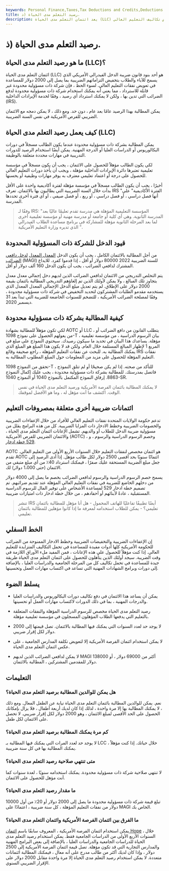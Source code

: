 ```yaml
---
keywords: Personal Finance,Taxes,Tax Deductions and Credits,Deductions and Credits
title: رصيد التعلم مدى الحياة (ذ.
description: يعد ائتمان التعلم مدى الحياة (LLC) أحد بنود قانون الضرائب الأمريكي الذي يسمح لدافعي الضرائب بتخفيض ضرائبهم لتعويض تكاليف التعليم العالي.
---
```


# رصيد التعلم مدى الحياة (ذ.
## ما هو رصيد التعلم مدى الحياة (LLC)؟

ائتمان التعلم مدى الحياة (LLC) هو أحد بنود قانون ضريبة الدخل الفيدرالي الأمريكي الذي يسمح للآباء والطلاب بتخفيض التزاماتهم الضريبية بما يصل إلى 2000 دولار للمساعدة في تعويض نفقات التعليم العالي. لسوء الحظ ، فإن شركة ذات مسؤولية محدودة غير قابلة للاسترداد ، مما يعني أنه يمكنك استخدام شركة ذات مسؤولية محدودة لدفع الضرائب التي تدين بها ، ولكن لا يمكنك استرداد أي رصيد ، وفقًا لخدمة الإيرادات الداخلية (IRS).

يمكن المطالبة بهذا الرصيد عامًا بعد عام ، دون حد. ومع ذلك ، لا يمكن دمجه مع الائتمان الضريبي للفرص الأمريكية في نفس السنة الضريبية.

## كيف يعمل رصيد التعلم مدى الحياة (LLC)

يمكن المطالبة بشركة ذات مسؤولية محدودة عندما يكون الطالب مسجلاً في دورات البكالوريوس أو الدراسات العليا أو الدرجة المهنية. يمكن أيضًا استخدام الرصيد للدورات التدريبية في مهارات محددة متعلقة بالوظيفة.

لكي يكون الطالب مؤهلاً للحصول على الائتمان ، يجب أن يكون مسجلاً في مؤسسة تعليمية تعتبرها دائرة الإيرادات الداخلية مؤهلة ، ويجب أن يأخذ دورات التعليم العالي للحصول على درجة أو اعتماد تعليمي معترف به يوفر مهارات وظيفية أو يحسنها.

أخيرًا ، يجب أن يكون الطالب مسجلاً في مؤسسة مؤهلة لفترة أكاديمية واحدة على الأقل بدأت خلال السنة الضريبية التي يطالبون بها بالائتمان. تعرف IRS "الفترة الأكاديمية" على أنها فصل دراسي ، أو فصل دراسي ، أو ربع ، أو فصل صيفي ، أو أي فترة أخرى تحددها المدرسة.

> وفقًا لـ IRS: "المؤسسة التعليمية المؤهلة هي مدرسة تقدم تعليمًا عاليًا بعد المدرسة الثانوية. وهي أي كلية أو جامعة أو مدرسة مهنية أو مؤسسة تعليمية أخرى لما بعد المرحلة الثانوية مؤهلة للمشاركة في برنامج مساعدة الطلاب الفيدرالي الذي تديره وزارة التعليم الأمريكية ".

>

## قيود الدخل للشركة ذات المسؤولية المحدودة

من أجل المطالبة بالائتمان الكامل ، يجب أن يكون الدخل [المعدل المعدل](/magi) [لدخل دافعي الضرائب](/magi) (MAGI) للسنة الضريبية 2022 80000 دولار أو أقل ، إذا قدموا كفرد. للايداع المشترك لدافعي الضرائب ، يجب أن يكون الدخل 160 ألف دولار أو أقل.

يتم التخلص التدريجي من الائتمان لدافعي الضرائب الذين لديهم دخل إجمالي معدل معدل يتجاوز تلك المبالغ ، ولا يمكن لأولئك الذين تم إلغاؤهم التدريجي المطالبة بائتمان بقيمة 2000 دولار على الإطلاق. لم يتم تعديل مبلغ الدخل الإجمالي المعدل المعدل الذي يستخدمه مقدمو الطلبات المشتركون لتحديد التخفيض في شركة ذات مسؤولية محدودة ، وفقًا لمصلحة الضرائب الأمريكية ، للتضخم للسنوات الخاضعة للضريبة التي تبدأ بعد 31 ديسمبر 2020.

## كيفية المطالبة بشركة ذات مسؤولية محدودة

لكي تكون مؤهلاً للمطالبة بشهادة AOTC أو LLC ، يتطلب القانون من دافع الضرائب أو من يعولهم الحصول على نموذج 1098-T ، بيان الرسوم الدراسية ، من مؤسسة تعليمية مؤهلة. يساعدك هذا البيان في تحديد ما سيكون رصيدك. سيحتوي النموذج على مبلغ في المربع 1 لإظهار المبالغ المستلمة خلال العام. ولكن قد لا يكون هذا المبلغ هو المبلغ الذي يمكنك المطالبة به. للبحث عن نفقات التعليم المؤهلة ، راجع صحيفة وقائع IRS نفقات التعليم المؤهلة للحصول على مزيد من المعلومات حول المبلغ المطلوب المطالبة به.

تحقق من النموذج 1098-T للتأكد من صحته. إذا لم يكن صحيحًا أو لم تتلق النموذج ، فاتصل بمدرستك. للمطالبة بشركة ذات مسؤولية محدودة ، يجب عليك إكمال النموذج 8863. إرفاق النموذج المكتمل بالنموذج 1040 أو النموذج 1040-SR.

> لا يمكنك المطالبة بائتمان الفرصة الأمريكية ورصيد التعلم مدى الحياة في نفس الوقت. اكتشف ما أنت مؤهل له ، وما هو الأفضل لموقفك.

>

## ائتمانات ضريبية أخرى متعلقة بمصروفات التعليم

تدعم حكومة الولايات المتحدة نفقات التعليم العالي للأفراد من خلال الإعفاءات الضريبية والخصومات الضريبية وخطط الادخار ذات المزايا الضريبية. كل من هذه البرامج يقلل من مسؤولية ضريبة الدخل للطلاب أو والديهم. تشمل الإعانات ائتمان التعلم مدى الحياة ، والائتمان الضريبي للفرص الأمريكية (AOTC) ، وخصم الرسوم الدراسية والرسوم ، و [529 خطة ادخار](/529plan).

AOTC هو ائتمان مخصص لنفقات التعليم خلال السنوات الأربع الأولى من التعليم العالي. تقدم AOTC ائتمانًا سنويًا بحد أقصى 2500 دولار لكل طالب مؤهل. إذا أدى الرصيد إلى جعل مبلغ الضريبة المستحقة عليك صفرًا ، فيمكنك استرداد 40٪ من أي مبلغ متبقي من الائتمان (حتى 1،000 دولار) لك.

يسمح خصم الرسوم الدراسية والرسوم لدافعي الضرائب بخصم ما يصل إلى 4000 دولار من دخلهم الخاضع للضريبة في نفقات التعليم العالي المؤهلة عند تقديم ضرائبهم. تم تصميم خطة ادخار 529 لمساعدة الأشخاص على توفير المال للرسوم الدراسية المستقبلية ، عادةً لأبنائهم أو أحفادهم ، من خلال خطة ادخار ذات امتيازات ضريبية.

> تنشر IRS أيضًا تطبيقًا تفاعليًا للهاتف المحمول - هل أنا مؤهل للمطالبة بائتمان تعليمي؟ - يمكن للطلاب استخدامه لمعرفة ما إذا كانوا مؤهلين للمطالبة بائتمان تعليمي.

>

## الخط السفلي

إن الإعفاءات الضريبية والتخفيضات الضريبية وخطط الادخار الممنوحة من الضرائب للحكومة الأمريكية كلها أدوات مفيدة للمساعدة في تحمل التكاليف المتزايدة للتعليم العالي. إذا كنت مؤهلاً للحصول على هذه الإعانات ، فمن المفيد ملء الأوراق اللازمة في وقت الضريبة. سيجد أولئك الذين يتأهلون للحصول على ائتمان التعلم مدى الحياة طريقة جيدة للمساعدة في تحمل تكاليف كل من المرحلة الجامعية والدراسات العليا ، بالإضافة إلى دورات وبرامج الشهادات المهنية التي تساعد في اكتساب مهارات العمل وتحسينها.

## يسلط الضوء

- يمكن أن يساعد هذا الائتمان في دفع تكاليف دورات البكالوريوس والدراسات العليا والدرجات المهنية ، بما في ذلك الدورات لاكتساب مهارات العمل أو تحسينها.

- رصيد التعلم مدى الحياة مخصص للرسوم الدراسية المؤهلة والنفقات المتعلقة بالتعليم التي يدفعها الطلاب المؤهلون المسجلون في مؤسسة تعليمية مؤهلة.

- لا يوجد حد لعدد السنوات التي يمكنك فيها المطالبة بالائتمان. تصل قيمتها إلى 2000 دولار لكل إقرار ضريبي.

- لا يمكن استخدام ائتمان الفرصة الأمريكية إلا لتعويض تكلفة المدارس الجامعية ، على عكس ائتمان التعلم مدى الحياة.

- لا يمكن لدافعي الضرائب الذين لديهم MAGI أكثر من 69000 دولار ، أو 138000 دولار للمقدمين المشتركين ، المطالبة بالائتمان.

## التعليمات

### هل يمكن للوالدين المطالبة برصيد التعلم مدى الحياة؟

نعم. يمكن للوالدين المطالبة بائتمان التعلم مدى الحياة نيابة عن الطفل المعال. ومع ذلك ، لا يمكنك المطالبة بها إلا مرة واحدة ، لذلك إذا كان لديك أربعة أطفال ، فلا يزال بإمكانك الحصول على الحد الأقصى لمبلغ الائتمان ، وهو 2000 دولار لكل إقرار ضريبي. لا تحصل على الائتمان لكل طفل.

### كم مرة يمكنك المطالبة برصيد التعلم مدى الحياة؟

لا يوجد حد لعدد المرات التي يمكنك فيها المطالبة بـ LCC خلال حياتك. إذا كنت مؤهلاً ، يمكنك المطالبة بها في كل سنة ضريبية.

### متى تنتهي صلاحية رصيد التعلم مدى الحياة؟

لا تنتهي صلاحية شركة ذات مسؤولية محدودة. يمكنك استخدامه سنويًا ، لعدة سنوات كما أنت مؤهل للحصول على الائتمان.

### ما مقدار رصيد التعلم مدى الحياة؟

تبلغ قيمة شركة ذات مسؤولية محدودة ما يصل إلى 2000 دولار أو 20٪ من أول 10000 دولار من نفقات التعليم المؤهلة ، كل سنة ضريبية ، اعتمادًا على MAGI الخاص بك.

### ما الفرق بين ائتمان الفرصة الأمريكية وائتمان التعلم مدى الحياة؟

يمكن استخدام ائتمان الفرصة الأمريكية ، المعروف سابقًا باسم [ائتمان Hope](/hope-credit) ، خلال السنوات الأربع الأولى من الدراسات الجامعية فقط. يمكن استخدام رصيد التعلم مدى الحياة للدراسات الجامعية والدراسات العليا ، بالإضافة إلى بعض البرامج المهنية والمدارس التجارية التي قد تكون مؤهلة. تصل قيمة ائتمان الفرصة الأمريكية إلى 2500 دولار ، وإذا كان لديك أكثر من طالب مدرج على أنه معال ، فيمكنك المطالبة ائتمانات متعددة. لا يمكن استخدام رصيد التعلم مدى الحياة إلا مرة واحدة مقابل 2000 دولار على الإقرار الضريبي السنوي.

